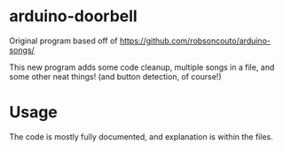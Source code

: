 # arduino-doorbell

Original program based off of https://github.com/robsoncouto/arduino-songs/

This new program adds some code cleanup, multiple songs in a file, and some other neat things! (and button detection, of course!)

# Usage
The code is mostly fully documented, and explanation is within the files.
